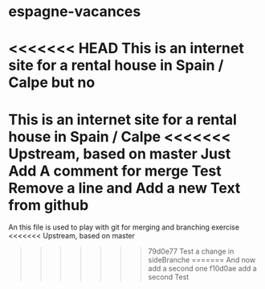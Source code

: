 espagne-vacances
================


<<<<<<< HEAD
This is an internet site for a rental house in Spain / Calpe but no
=======
This is an internet site for a rental house in Spain / Calpe
<<<<<<< Upstream, based on master
Just Add A comment for merge Test
Remove a line and Add a new Text from github
=======

An this file is used to play with git for merging and branching exercise
<<<<<<< Upstream, based on master
>>>>>>> 79d0e77 Test a change in sideBranche
=======
And now add a second one
>>>>>>> f10d0ae add a second Test
